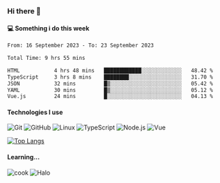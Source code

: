 ### Hi there 👋

#### 💻 Something i do this week

<!--START_SECTION:waka-->

```txt
From: 16 September 2023 - To: 23 September 2023

Total Time: 9 hrs 55 mins

HTML           4 hrs 48 mins   ████████████░░░░░░░░░░░░░   48.42 %
TypeScript     3 hrs 8 mins    ████████░░░░░░░░░░░░░░░░░   31.70 %
JSON           32 mins         █▒░░░░░░░░░░░░░░░░░░░░░░░   05.42 %
YAML           30 mins         █▒░░░░░░░░░░░░░░░░░░░░░░░   05.12 %
Vue.js         24 mins         █░░░░░░░░░░░░░░░░░░░░░░░░   04.13 %
```

<!--END_SECTION:waka-->


#### Technologies I use
![Git](https://img.shields.io/badge/-Git-222222?style=flat&logo=git&logoColor=F05032)
![GitHub](https://img.shields.io/badge/-GitHub-181717?style=flat&logo=github)
![Linux](https://img.shields.io/badge/-Linux-222222?style=flat&logo=linux&logoColor=FCC624)
![TypeScript](https://img.shields.io/badge/-TypeScript-000000?style=flat&logo=typescript)
![Node.js](https://img.shields.io/badge/-Node.js-222222?style=flat&logo=node.js&logoColor=339933)
![Vue](https://img.shields.io/badge/-Vue-222222?style=flat&logo=Vue.js&logoColor=4FC08D)

[![Top Langs](https://github-readme-stats.vercel.app/api/top-langs/?username=GodlessLiu&layout=compact)](https://github.com/anuraghazra/github-readme-stats)
#### Learning...
![cook](https://img.shields.io/badge/cook-v0.0.0-yellow.svg)
![Halo](https://img.shields.io/badge/Halo-v2.9.0-blue.svg)
